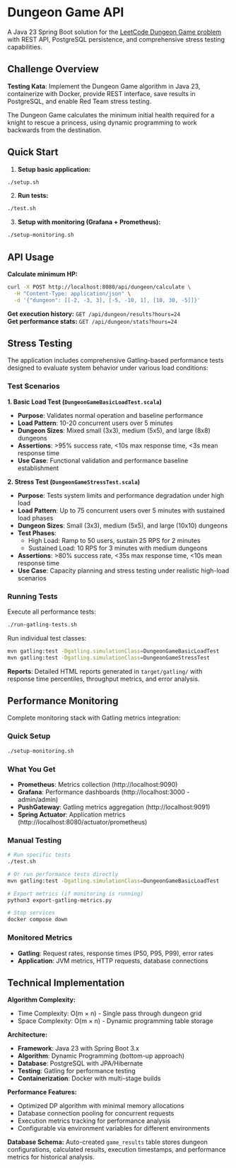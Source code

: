 # Dungeon Game API

A Java 23 Spring Boot solution for the [LeetCode Dungeon Game problem](https://leetcode.com/problems/dungeon-game/description/) with REST API, PostgreSQL persistence, and comprehensive stress testing capabilities.

## Challenge Overview

**Testing Kata**: Implement the Dungeon Game algorithm in Java 23, containerize with Docker, provide REST interface, save results in PostgreSQL, and enable Red Team stress testing.

The Dungeon Game calculates the minimum initial health required for a knight to rescue a princess, using dynamic programming to work backwards from the destination.

## Quick Start

1. **Setup basic application:**
```bash
./setup.sh
```

2. **Run tests:**
```bash
./test.sh
```

3. **Setup with monitoring (Grafana + Prometheus):**
```bash
./setup-monitoring.sh
```

## API Usage

**Calculate minimum HP:**
```bash
curl -X POST http://localhost:8080/api/dungeon/calculate \
  -H "Content-Type: application/json" \
  -d '{"dungeon": [[-2, -3, 3], [-5, -10, 1], [10, 30, -5]]}'
```

**Get execution history:** `GET /api/dungeon/results?hours=24`  
**Get performance stats:** `GET /api/dungeon/stats?hours=24`

## Stress Testing

The application includes comprehensive Gatling-based performance tests designed to evaluate system behavior under various load conditions:

### Test Scenarios

**1. Basic Load Test (`DungeonGameBasicLoadTest.scala`)**
- **Purpose**: Validates normal operation and baseline performance
- **Load Pattern**: 10-20 concurrent users over 5 minutes
- **Dungeon Sizes**: Mixed small (3x3), medium (5x5), and large (8x8) dungeons
- **Assertions**: >95% success rate, <10s max response time, <3s mean response time
- **Use Case**: Functional validation and performance baseline establishment

**2. Stress Test (`DungeonGameStressTest.scala`)**
- **Purpose**: Tests system limits and performance degradation under high load
- **Load Pattern**: Up to 75 concurrent users over 5 minutes with sustained load phases
- **Dungeon Sizes**: Small (3x3), medium (5x5), and large (10x10) dungeons
- **Test Phases**:
  - High Load: Ramp to 50 users, sustain 25 RPS for 2 minutes
  - Sustained Load: 10 RPS for 3 minutes with medium dungeons
- **Assertions**: >80% success rate, <35s max response time, <10s mean response time
- **Use Case**: Capacity planning and stress testing under realistic high-load scenarios

### Running Tests

Execute all performance tests:
```bash
./run-gatling-tests.sh
```

Run individual test classes:
```bash
mvn gatling:test -Dgatling.simulationClass=DungeonGameBasicLoadTest
mvn gatling:test -Dgatling.simulationClass=DungeonGameStressTest
```

**Reports**: Detailed HTML reports generated in `target/gatling/` with response time percentiles, throughput metrics, and error analysis.

## Performance Monitoring

Complete monitoring stack with Gatling metrics integration:

### Quick Setup
```bash
./setup-monitoring.sh
```

### What You Get
- **Prometheus**: Metrics collection (http://localhost:9090)
- **Grafana**: Performance dashboards (http://localhost:3000 - admin/admin)
- **PushGateway**: Gatling metrics aggregation (http://localhost:9091)
- **Spring Actuator**: Application metrics (http://localhost:8080/actuator/prometheus)

### Manual Testing
```bash
# Run specific tests
./test.sh

# Or run performance tests directly
mvn gatling:test -Dgatling.simulationClass=DungeonGameBasicLoadTest

# Export metrics (if monitoring is running)
python3 export-gatling-metrics.py

# Stop services
docker compose down
```

### Monitored Metrics
- **Gatling**: Request rates, response times (P50, P95, P99), error rates
- **Application**: JVM metrics, HTTP requests, database connections

## Technical Implementation

**Algorithm Complexity:**
- Time Complexity: O(m × n) - Single pass through dungeon grid
- Space Complexity: O(m × n) - Dynamic programming table storage

**Architecture:**
- **Framework**: Java 23 with Spring Boot 3.x
- **Algorithm**: Dynamic Programming (bottom-up approach)
- **Database**: PostgreSQL with JPA/Hibernate
- **Testing**: Gatling for performance testing
- **Containerization**: Docker with multi-stage builds

**Performance Features:**
- Optimized DP algorithm with minimal memory allocations
- Database connection pooling for concurrent requests  
- Execution metrics tracking for performance analysis
- Configurable via environment variables for different environments

**Database Schema:** 
Auto-created `game_results` table stores dungeon configurations, calculated results, execution timestamps, and performance metrics for historical analysis.
